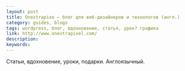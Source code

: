 ```yaml
---
layout: post
title: Onextrapixe — блог для веб-дизайнеров и технологов (англ.)
category: guides, blogs
tags: wordpress, блог, вдохновение, статья, урок? графика
link: http://www.onextrapixel.com/
description:
keywords:
---
```


<p>Статьи, вдохновение, уроки, подарки. Англоязычный.</p>
